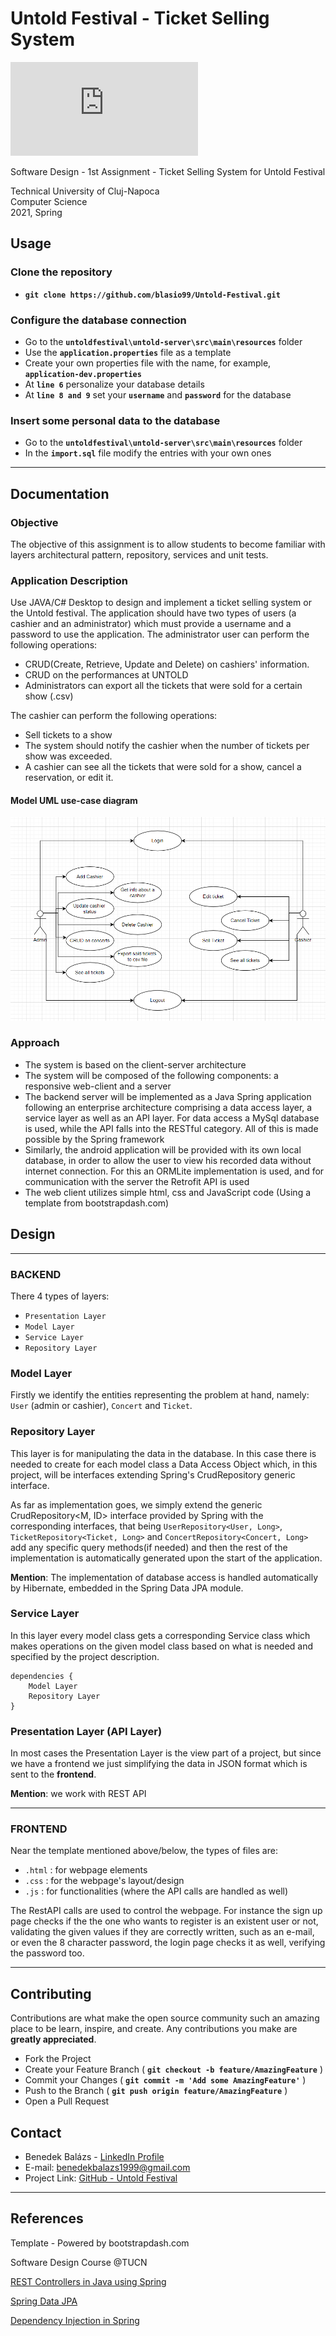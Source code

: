 # Untold Festival - Ticket Selling System

![GitHub repo size](https://img.shields.io/github/repo-size/scottydocs/README-template.md)

Software Design - 1st Assignment - Ticket Selling System for Untold Festival

   Technical University of Cluj-Napoca\
   Computer Science\
  2021, Spring

## **Usage**

### Clone the repository

- **``
git clone https://github.com/blasio99/Untold-Festival.git
``**

### Configure the database connection

- Go to the **`untoldfestival\untold-server\src\main\resources`** folder
- Use the **`application.properties`** file as a template
- Create your own properties file with the name, for example, **`application-dev.properties`**
- At **`line 6`** personalize your database details
- At **`line 8 and 9`** set your **`username`** and **`password`** for the database

### Insert some personal data to the database

- Go to the **`untoldfestival\untold-server\src\main\resources`** folder
- In the **`import.sql`** file modify the entries with your own ones

___

## **Documentation**

### **Objective**

The objective of this assignment is to allow students to become familiar with layers architectural pattern, repository, services and unit tests.

### **Application Description**

Use JAVA/C# Desktop to design and implement a ticket selling system or the Untold festival.
The application should have two types of users (a cashier and an administrator) which must provide a username and a password to use the application.
The administrator user can perform the following operations:

- CRUD(Create, Retrieve, Update and Delete) on cashiers' information.
- CRUD on the performances at UNTOLD
- Administrators can export all the tickets that were sold for a certain show (.csv)

The cashier can perform the following operations:

- Sell tickets to a show
- The system should notify the cashier when the number of tickets per show was exceeded.
- A cashier can see all the tickets that were sold for a show, cancel a reservation, or edit it.

#### **Model UML use-case diagram**

<img src = "./untoldfestival/doc_images/use.png"> </img>

### **Approach**

- The system is based on the client-server architecture
- The system will be composed of the following components: a responsive web-client and a server
- The backend server will be implemented as a Java Spring application following an enterprise architecture comprising a data access layer, a service layer as well as an API layer. For data access a MySql database is used, while the API falls into the RESTful category. All of this is made possible by the Spring framework
- Similarly, the android application will be provided with its own local database, in order to allow the user to view his recorded data without internet connection. For this an ORMLite implementation is used, and for communication with the server the Retrofit API is used
- The web client utilizes simple html, css and JavaScript code (Using a template from bootstrapdash.com)

## **Design**

___

### **BACKEND**

There 4 types of layers:

- `Presentation Layer`
- `Model Layer`
- `Service Layer`
- `Repository Layer`

### **Model Layer**

Firstly we identify the entities representing the problem at hand, namely: `User` (admin or cashier), `Concert` and `Ticket`.

### **Repository Layer**

This layer is for manipulating the data in the database. In this case there is needed to create for each model class a Data Access Object which, in this project, will be interfaces extending Spring's CrudRepository generic interface.

As far as implementation goes, we simply extend the generic CrudRepository<M, ID> interface provided by Spring with the corresponding interfaces, that being `UserRepository<User, Long>`, `TicketRepository<Ticket, Long>` and `ConcertRepository<Concert, Long>` add any specific query
methods(if needed) and then the rest of the implementation is automatically generated upon the
start of the application.

**Mention**: The implementation of database access is handled automatically by Hibernate, embedded in the Spring Data JPA module.

### **Service Layer**

In this layer every model class gets a corresponding Service class which makes operations on the given model class based on what is needed and specified by the project description. 

```{build.gradle}
dependencies {
    Model Layer
    Repository Layer
}
```

### **Presentation Layer (API Layer)**

In most cases the Presentation Layer is the view part of a project, but since we have a frontend we just simplifying the data in JSON format which is sent to the **frontend**. 

**Mention**: we work with REST API

___

### **FRONTEND**

Near the template mentioned above/below, the types of files are:

- `.html` : for webpage elements
- `.css`  : for the webpage's layout/design
- `.js`   : for functionalities (where the API calls are handled as well)

The RestAPI calls are used to control the webpage. For instance the sign up page checks if the the one who wants to register is an existent user or not, validating the given values if they are correctly written, such as an e-mail, or even the 8 character password, the login page checks it as well, verifying the password too.

___

## **Contributing**

Contributions are what make the open source community such an amazing place to be learn, inspire, and create. Any contributions you make are **greatly appreciated**.  

- Fork the Project  
- Create your Feature Branch ( **`git checkout -b feature/AmazingFeature`** )
- Commit your Changes ( **`git commit -m 'Add some AmazingFeature'`** )
- Push to the Branch ( **`git push origin feature/AmazingFeature`** )
- Open a Pull Request  

## **Contact**

- Benedek Balázs - [LinkedIn Profile](https://www.linkedin.com/in/balazs-benedek-009322183/)
- E-mail: benedekbalazs1999@gmail.com
- Project Link: [GitHub - Untold Festival](https://github.com/blasio99/Untold-Festival)

___

## **References**

Template - Powered by bootstrapdash.com

Software Design Course @TUCN

[REST Controllers in Java using Spring](https://www.baeldung.com/category/rest/)

[Spring Data JPA](https://www.baeldung.com/the-persistence-layer-with-spring-data-jpa)

[Dependency Injection in Spring](https://www.baeldung.com/inversion-control-and-dependency-injection-in-spring)
